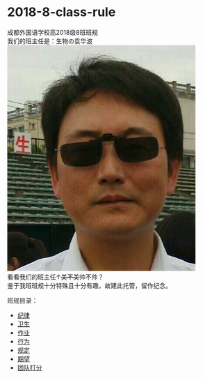 # 2018-8-class-rule
成都外国语学校高2018级8班班规<br/>
我们的班主任是：生物の袁华波<br/>
![yuanhuabo](./pic/波波.jpg)<br/>
看看我们的班主任↑~~美不美~~帅不帅？<br/>
鉴于我班班规十分特殊且十分有趣，故建此托管，留作纪念。<br/>

班规目录：<br/>
+ [纪律](./rule/jilv.md)<br/>
+ [卫生](./rule/weisheng.md)<br/>
+ [作业](./rule/zuoye.md)<br/>
+ [行为](./rule/xingwei.md)<br/>
+ [规定](./rule/guiding.md)<br/>
+ [期望](./rule/qiwang.md)<br/>
+ [团队打分](./rule/score.md)
